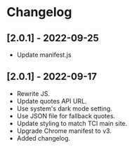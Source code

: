 # Changelog

## [2.0.1] - 2022-09-25

- Update manifest.js

## [2.0.1] - 2022-09-17

- Rewrite JS.
- Update quotes API URL.
- Use system's dark mode setting.
- Use JSON file for fallback quotes.
- Update styling to match TCI main site.
- Upgrade Chrome manifest to v3.
- Added changelog.
